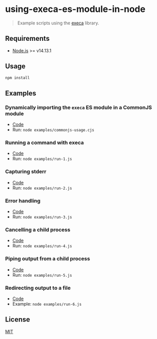 # using-execa-es-module-in-node

> Example scripts using the [execa](https://www.npmjs.com/package/execa) library.

<!--
## Article

The code in this repository was written to accompany the article
[Running commands with execa in Node.js](TODO:).
-->

## Requirements

- [Node.js](https://nodejs.org/en/download/) >= v14.13.1

## Usage

```bash
npm install
```

## Examples

### Dynamically importing the `execa` ES module in a CommonJS module

- [Code](examples/commonjs-usage.cjs)
- Run: `node examples/commonjs-usage.cjs`

### Running a command with execa

- [Code](examples/run-1.js)
- Run: `node examples/run-1.js`

### Capturing stderr

- [Code](examples/run-2.js)
- Run: `node examples/run-2.js`

### Error handling

- [Code](examples/run-3.js)
- Run: `node examples/run-3.js`

### Cancelling a child process

- [Code](examples/run-4.js)
- Run: `node examples/run-4.js`

### Piping output from a child process

- [Code](examples/run-5.js)
- Run: `node examples/run-5.js`

### Redirecting output to a file

- [Code](examples/run-6.js)
- Example: `node examples/run-6.js`

## License

[MIT](./LICENSE.md)
